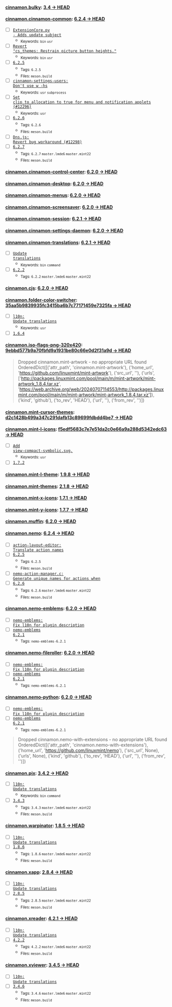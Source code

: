 
#### [cinnamon.bulky](https://github.com/linuxmint/bulky): [3.4 → HEAD](https://github.com/linuxmint/bulky/compare/3.4...HEAD)


#### [cinnamon.cinnamon-common](https://github.com/linuxmint/cinnamon): [6.2.4 → HEAD](https://github.com/linuxmint/cinnamon/compare/6.2.4...HEAD)

- [ ] [<code>ExtensionCore.py - Adds update subject</code>](https://github.com/linuxmint/cinnamon/commit/baf54fb87c37c821a3e9d6b2c3269a0fc37e3ff9)
  - <sub>Keywords: <code>bin</code> <code>usr</code></sub>
- [ ] [<code>Revert "cs_themes: Restrain picture button heights."</code>](https://github.com/linuxmint/cinnamon/commit/86c071cde5ec8325f278ae4341810c969d4eb88e)
  - <sub>Keywords: <code>bin</code> <code>usr</code></sub>
- [ ] [<code>6.2.5</code>](https://github.com/linuxmint/cinnamon/commit/5061b9c776deac607ed1e25fccf696b9b34ed014)
  - <sub>Tags: <code>6.2.5</code></sub>
  - <sub>Files: <code>meson.build</code></sub>
- [ ] [<code>cinnamon-settings-users: Don't use w -hs</code>](https://github.com/linuxmint/cinnamon/commit/0ad4d3fa2ef70992521faae3fe2900ecfb6a6ad8)
  - <sub>Keywords: <code>usr</code> <code>subprocess</code></sub>
- [ ] [<code>Set clip_to_allocation to true for menu and notification applets (#12296)</code>](https://github.com/linuxmint/cinnamon/commit/7d55d43ecfabb2bf853a5d2c5e58d3a8740a0f93)
  - <sub>Keywords: <code>usr</code></sub>
- [ ] [<code>6.2.6</code>](https://github.com/linuxmint/cinnamon/commit/e675818b45abfc3f2a15298f2f13adb371a8b4d4)
  - <sub>Tags: <code>6.2.6</code></sub>
  - <sub>Files: <code>meson.build</code></sub>
- [ ] [<code>Dns.js: Revert bug workaround (#12298)</code>](https://github.com/linuxmint/cinnamon/commit/80cbf6ac1b3dfb7a0328105821392330812c1cff)
- [ ] [<code>6.2.7</code>](https://github.com/linuxmint/cinnamon/commit/553428e7d3ec8517b79512ed2de43ce76b0c3512)
  - <sub>Tags: <code>6.2.7</code> <code>master.lmde6</code> <code>master.mint22</code></sub>
  - <sub>Files: <code>meson.build</code></sub>

#### [cinnamon.cinnamon-control-center](https://github.com/linuxmint/cinnamon-control-center): [6.2.0 → HEAD](https://github.com/linuxmint/cinnamon-control-center/compare/6.2.0...HEAD)


#### [cinnamon.cinnamon-desktop](https://github.com/linuxmint/cinnamon-desktop): [6.2.0 → HEAD](https://github.com/linuxmint/cinnamon-desktop/compare/6.2.0...HEAD)


#### [cinnamon.cinnamon-menus](https://github.com/linuxmint/cinnamon-menus): [6.2.0 → HEAD](https://github.com/linuxmint/cinnamon-menus/compare/6.2.0...HEAD)


#### [cinnamon.cinnamon-screensaver](https://github.com/linuxmint/cinnamon-screensaver): [6.2.0 → HEAD](https://github.com/linuxmint/cinnamon-screensaver/compare/6.2.0...HEAD)


#### [cinnamon.cinnamon-session](https://github.com/linuxmint/cinnamon-session): [6.2.1 → HEAD](https://github.com/linuxmint/cinnamon-session/compare/6.2.1...HEAD)


#### [cinnamon.cinnamon-settings-daemon](https://github.com/linuxmint/cinnamon-settings-daemon): [6.2.0 → HEAD](https://github.com/linuxmint/cinnamon-settings-daemon/compare/6.2.0...HEAD)


#### [cinnamon.cinnamon-translations](https://github.com/linuxmint/cinnamon-translations): [6.2.1 → HEAD](https://github.com/linuxmint/cinnamon-translations/compare/6.2.1...HEAD)

- [ ] [<code>Update translations</code>](https://github.com/linuxmint/cinnamon-translations/commit/dc2bc9d9d8c3c25e2b0f3f543a17a654c1b24018)
  - <sub>Keywords: <code>bin</code> <code>command</code></sub>
- [ ] [<code>6.2.2</code>](https://github.com/linuxmint/cinnamon-translations/commit/16f1c9cd96b9cde8fb8ad14e472019b10ff4f4a3)
  - <sub>Tags: <code>6.2.2</code> <code>master.lmde6</code> <code>master.mint22</code></sub>

#### [cinnamon.cjs](https://github.com/linuxmint/cjs): [6.2.0 → HEAD](https://github.com/linuxmint/cjs/compare/6.2.0...HEAD)


#### [cinnamon.folder-color-switcher](https://github.com/linuxmint/folder-color-switcher): [35aa5b9839935fc3415ba6b7c77171459e7325fa → HEAD](https://github.com/linuxmint/folder-color-switcher/compare/35aa5b9839935fc3415ba6b7c77171459e7325fa...HEAD)

- [ ] [<code>l10n: Update translations</code>](https://github.com/linuxmint/folder-color-switcher/commit/ec662d0d1efc4b819f36870db742faf9ffcb4ece)
  - <sub>Keywords: <code>usr</code></sub>
- [ ] [<code>1.6.4</code>](https://github.com/linuxmint/folder-color-switcher/commit/c9d1a2b9c7f40ff7bb77ee74a277988bb8a4adf2)

#### [cinnamon.iso-flags-png-320x420](https://github.com/joielechong/iso-country-flags-svg-collection): [9ebbd577b9a70fbfd9a1931be80c66e0d2f31a9d → HEAD](https://github.com/joielechong/iso-country-flags-svg-collection/compare/9ebbd577b9a70fbfd9a1931be80c66e0d2f31a9d...HEAD)

> Dropped cinnamon.mint-artwork - no appropriate URL found OrderedDict([('attr_path', 'cinnamon.mint-artwork'), ('home_url', 'https://github.com/linuxmint/mint-artwork'), ('src_url', ''), ('urls', ['http://packages.linuxmint.com/pool/main/m/mint-artwork/mint-artwork_1.8.4.tar.xz', 'https://web.archive.org/web/20240707114553/http://packages.linuxmint.com/pool/main/m/mint-artwork/mint-artwork_1.8.4.tar.xz']), ('kind', 'github'), ('to_rev', 'HEAD'), ('url', ''), ('from_rev', '')])


#### [cinnamon.mint-cursor-themes](https://github.com/linuxmint/mint-cursor-themes): [d2c1428b499a347c291dafb13c89699fdbdd4be7 → HEAD](https://github.com/linuxmint/mint-cursor-themes/compare/d2c1428b499a347c291dafb13c89699fdbdd4be7...HEAD)


#### [cinnamon.mint-l-icons](https://github.com/linuxmint/mint-l-icons): [f5edf5683c7e7e51da2c0e66a9a288d5342edc63 → HEAD](https://github.com/linuxmint/mint-l-icons/compare/f5edf5683c7e7e51da2c0e66a9a288d5342edc63...HEAD)

- [ ] [<code>Add view-compact-symbolic.svg.</code>](https://github.com/linuxmint/mint-l-icons/commit/b4c957f0ef7b3ff24f6e7ad525eb7274ca11297f)
  - <sub>Keywords: <code>usr</code></sub>
- [ ] [<code>1.7.2</code>](https://github.com/linuxmint/mint-l-icons/commit/ee03e6dad0b1f9e25847977eae42766e2ddd4877)

#### [cinnamon.mint-l-theme](https://github.com/linuxmint/mint-l-theme): [1.9.8 → HEAD](https://github.com/linuxmint/mint-l-theme/compare/1.9.8...HEAD)


#### [cinnamon.mint-themes](https://github.com/linuxmint/mint-themes): [2.1.8 → HEAD](https://github.com/linuxmint/mint-themes/compare/2.1.8...HEAD)


#### [cinnamon.mint-x-icons](https://github.com/linuxmint/mint-x-icons): [1.7.1 → HEAD](https://github.com/linuxmint/mint-x-icons/compare/1.7.1...HEAD)


#### [cinnamon.mint-y-icons](https://github.com/linuxmint/mint-y-icons): [1.7.7 → HEAD](https://github.com/linuxmint/mint-y-icons/compare/1.7.7...HEAD)


#### [cinnamon.muffin](https://github.com/linuxmint/muffin): [6.2.0 → HEAD](https://github.com/linuxmint/muffin/compare/6.2.0...HEAD)


#### [cinnamon.nemo](https://github.com/linuxmint/nemo): [6.2.4 → HEAD](https://github.com/linuxmint/nemo/compare/6.2.4...HEAD)

- [ ] [<code>action-layout-editor: Translate action names</code>](https://github.com/linuxmint/nemo/commit/a274df95b1e4c28666c929e148c34093f374302e)
- [ ] [<code>6.2.5</code>](https://github.com/linuxmint/nemo/commit/4bd96b5eb75d8c510dc9e8b140aea1a1b9088e65)
  - <sub>Tags: <code>6.2.5</code></sub>
  - <sub>Files: <code>meson.build</code></sub>
- [ ] [<code>nemo-action-manager.c: Generate unique names for actions when</code>](https://github.com/linuxmint/nemo/commit/1fd3c550ff3af05ba0f1bb7082528b54b6cfffc8)
- [ ] [<code>6.2.6</code>](https://github.com/linuxmint/nemo/commit/962d0617e72d8e0b1878b933a8ff8a41f33f486c)
  - <sub>Tags: <code>6.2.6</code> <code>master.lmde6</code> <code>master.mint22</code></sub>
  - <sub>Files: <code>meson.build</code></sub>

#### [cinnamon.nemo-emblems](https://github.com/linuxmint/nemo-extensions): [6.2.0 → HEAD](https://github.com/linuxmint/nemo-extensions/compare/6.2.0...HEAD)

- [ ] [<code>nemo-emblems: Fix l10n for plugin description</code>](https://github.com/linuxmint/nemo-extensions/commit/5cd9643868ab6f19578270563f31e31e13f7ecbb)
- [ ] [<code>nemo-emblems 6.2.1</code>](https://github.com/linuxmint/nemo-extensions/commit/710884d40df5d93453e58849a216c2c145a0e537)
  - <sub>Tags: <code>nemo-emblems-6.2.1</code></sub>

#### [cinnamon.nemo-fileroller](https://github.com/linuxmint/nemo-extensions): [6.2.0 → HEAD](https://github.com/linuxmint/nemo-extensions/compare/6.2.0...HEAD)

- [ ] [<code>nemo-emblems: Fix l10n for plugin description</code>](https://github.com/linuxmint/nemo-extensions/commit/5cd9643868ab6f19578270563f31e31e13f7ecbb)
- [ ] [<code>nemo-emblems 6.2.1</code>](https://github.com/linuxmint/nemo-extensions/commit/710884d40df5d93453e58849a216c2c145a0e537)
  - <sub>Tags: <code>nemo-emblems-6.2.1</code></sub>

#### [cinnamon.nemo-python](https://github.com/linuxmint/nemo-extensions): [6.2.0 → HEAD](https://github.com/linuxmint/nemo-extensions/compare/6.2.0...HEAD)

- [ ] [<code>nemo-emblems: Fix l10n for plugin description</code>](https://github.com/linuxmint/nemo-extensions/commit/5cd9643868ab6f19578270563f31e31e13f7ecbb)
- [ ] [<code>nemo-emblems 6.2.1</code>](https://github.com/linuxmint/nemo-extensions/commit/710884d40df5d93453e58849a216c2c145a0e537)
  - <sub>Tags: <code>nemo-emblems-6.2.1</code></sub>
> Dropped cinnamon.nemo-with-extensions - no appropriate URL found OrderedDict([('attr_path', 'cinnamon.nemo-with-extensions'), ('home_url', 'https://github.com/linuxmint/nemo'), ('src_url', None), ('urls', None), ('kind', 'github'), ('to_rev', 'HEAD'), ('url', ''), ('from_rev', '')])


#### [cinnamon.pix](https://github.com/linuxmint/pix): [3.4.2 → HEAD](https://github.com/linuxmint/pix/compare/3.4.2...HEAD)

- [ ] [<code>l10n: Update translations</code>](https://github.com/linuxmint/pix/commit/8711ab40a542ae3fe33e46bd704ccfbf0dd534a5)
  - <sub>Keywords: <code>bin</code> <code>command</code></sub>
- [ ] [<code>3.4.3</code>](https://github.com/linuxmint/pix/commit/845369f06427cf73ce0a646af53221d0d774b744)
  - <sub>Tags: <code>3.4.3</code> <code>master.lmde6</code> <code>master.mint22</code></sub>
  - <sub>Files: <code>meson.build</code></sub>

#### [cinnamon.warpinator](https://github.com/linuxmint/warpinator): [1.8.5 → HEAD](https://github.com/linuxmint/warpinator/compare/1.8.5...HEAD)

- [ ] [<code>l10n: Update translations</code>](https://github.com/linuxmint/warpinator/commit/3d8832c2760ea8df5a99aeab04b85e5985066b7b)
- [ ] [<code>1.8.6</code>](https://github.com/linuxmint/warpinator/commit/34413b665559c96f8ccc4bff5856d180e02777f6)
  - <sub>Tags: <code>1.8.6</code> <code>master.lmde6</code> <code>master.mint22</code></sub>
  - <sub>Files: <code>meson.build</code></sub>

#### [cinnamon.xapp](https://github.com/linuxmint/xapp): [2.8.4 → HEAD](https://github.com/linuxmint/xapp/compare/2.8.4...HEAD)

- [ ] [<code>l10n: Update translations</code>](https://github.com/linuxmint/xapp/commit/a3a278c87028fa5006f271fa5e1c7ebacd0e7b1a)
- [ ] [<code>2.8.5</code>](https://github.com/linuxmint/xapp/commit/3c85263447770597aa6e6d26b21bffba67b81186)
  - <sub>Tags: <code>2.8.5</code> <code>master.lmde6</code> <code>master.mint22</code></sub>
  - <sub>Files: <code>meson.build</code></sub>

#### [cinnamon.xreader](https://github.com/linuxmint/xreader): [4.2.1 → HEAD](https://github.com/linuxmint/xreader/compare/4.2.1...HEAD)

- [ ] [<code>l10n: Update translations</code>](https://github.com/linuxmint/xreader/commit/7e4c8bc0536f5c04e02dd2f9623fc040c6bbfbe6)
- [ ] [<code>4.2.2</code>](https://github.com/linuxmint/xreader/commit/24f7653b5d4b83b153670deecf8f88563e37c627)
  - <sub>Tags: <code>4.2.2</code> <code>master.lmde6</code> <code>master.mint22</code></sub>
  - <sub>Files: <code>meson.build</code></sub>

#### [cinnamon.xviewer](https://github.com/linuxmint/xviewer): [3.4.5 → HEAD](https://github.com/linuxmint/xviewer/compare/3.4.5...HEAD)

- [ ] [<code>l10n: Update translations</code>](https://github.com/linuxmint/xviewer/commit/76d0f6765250960a0f227fb79bbea7310add13ce)
- [ ] [<code>3.4.6</code>](https://github.com/linuxmint/xviewer/commit/f2a25882e659316f4a8eecfe9bfc67d1212dc22b)
  - <sub>Tags: <code>3.4.6</code> <code>master.lmde6</code> <code>master.mint22</code></sub>
  - <sub>Files: <code>meson.build</code></sub>
